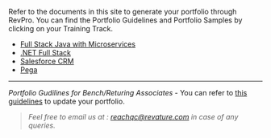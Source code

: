 Refer to the documents in this site to generate your portfolio through RevPro. You can find the Portfolio Guidelines and Portfolio Samples by clicking on your Training Track.

- [Full Stack Java with Microservices](./javams-guidelines.md)
- [.NET Full Stack](./dotnet-guidelines.md)
- [Salesforce CRM](./salesforce-guidelines.md)
- [Pega](./pega-guidelines.md)

---

*Portfolio Gudilines for Bench/Returing Associates*  - You can refer to [this guidelines](./bench-guidelines.md) to update your portfolio.


> *Feel free to email us at : [reachqc@revature.com](mailto:reachqc@revature.com) in case of any queries.*
